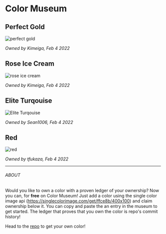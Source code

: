 # Color Museum

## Perfect Gold
![perfect gold](https://singlecolorimage.com/get/ffce8b/400x100)

*Owned by Kimeiga, Feb 4 2022*


## Rose Ice Cream
![rose ice cream](https://singlecolorimage.com/get/ff85a9/400x100)

*Owned by Kimeiga, Feb 4 2022*

## Elite Turqouise
![Elite Turqouise](https://singlecolorimage.com/get/133337/400x100)

*Owned by Sean1006, Feb 4 2022*

## Red
![red](https://singlecolorimage.com/get/ff0000/400x100)

*Owned by tfukaza, Feb 4 2022*


---

###### ABOUT

Would you like to own a color with a proven ledger of your ownership?
Now you can, for **free** on Color Museum! Just add a color using the single color image api (https://singlecolorimage.com/get/ffce8b/400x100) and claim ownership below it. You can copy and paste the an entry in the museum to get started. The ledger that proves that you own the color is repo's commit history!

Head to the [repo](https://github.com/Kimeiga/color-museum) to get your own color!
